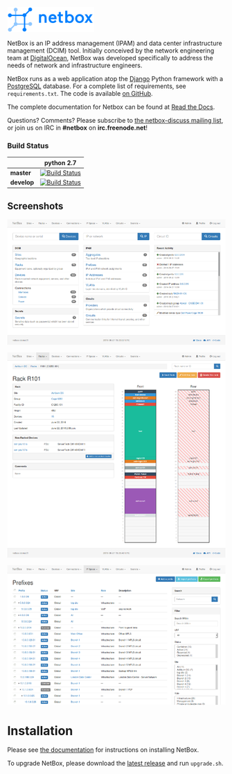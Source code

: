 ![NetBox](docs/netbox_logo.png "NetBox logo")

NetBox is an IP address management (IPAM) and data center infrastructure management (DCIM) tool. Initially conceived by the network engineering team at [DigitalOcean](https://www.digitalocean.com/), NetBox was developed specifically to address the needs of network and infrastructure engineers.

NetBox runs as a web application atop the [Django](https://www.djangoproject.com/) Python framework with a [PostgreSQL](http://www.postgresql.org/) database. For a complete list of requirements, see `requirements.txt`. The code is available [on GitHub](https://github.com/digitalocean/netbox).

The complete documentation for Netbox can be found at [Read the Docs](http://netbox.readthedocs.io/en/latest/).

Questions? Comments? Please subscribe to [the netbox-discuss mailing list](https://groups.google.com/forum/#!forum/netbox-discuss), or join us on IRC in **#netbox** on **irc.freenode.net**!

### Build Status

|             | python 2.7 |
|-------------|------------|
| **master** | [![Build Status](https://travis-ci.org/digitalocean/netbox.svg?branch=master)](https://travis-ci.org/digitalocean/netbox) |
| **develop** | [![Build Status](https://travis-ci.org/digitalocean/netbox.svg?branch=develop)](https://travis-ci.org/digitalocean/netbox) |

## Screenshots

![Screenshot of main page](docs/media/screenshot1.png "Main page")

![Screenshot of rack elevation](docs/media/screenshot2.png "Rack elevation")

![Screenshot of prefix hierarchy](docs/media/screenshot3.png "Prefix hierarchy")

# Installation

Please see [the documentation](http://netbox.readthedocs.io/en/latest/) for instructions on installing NetBox.

To upgrade NetBox, please download the [latest release](https://github.com/digitalocean/netbox/releases) and run `upgrade.sh`.
